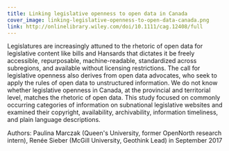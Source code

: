 ```yaml
---
title: Linking legislative openness to open data in Canada
cover_image: linking-legislative-openness-to-open-data-canada.png
link: http://onlinelibrary.wiley.com/doi/10.1111/cag.12408/full
---
```

Legislatures are increasingly attuned to the rhetoric of open data for legislative content like bills and Hansards that dictates it be freely accessible, repurposable, machine-readable, standardized across subregions, and available without licensing restrictions. The call for legislative openness also derives from open data advocates, who seek to apply the rules of open data to unstructured information. We do not know whether legislative openness in Canada, at the provincial and territorial level, matches the rhetoric of open data. This study focused on commonly occurring categories of information on subnational legislative websites and examined their copyright, availability, archivability, information timeliness, and plain language descriptions.

Authors: Paulina Marczak (Queen's University, former OpenNorth research intern), Renée Sieber (McGill University, Geothink Lead) in September 2017

